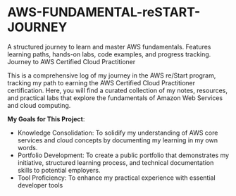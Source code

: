 # AWS-FUNDAMENTAL-reSTART-JOURNEY
A structured journey to learn and master AWS fundamentals. Features learning paths, hands-on labs, code examples, and progress tracking.
Journey to AWS Certified Cloud Practitioner

This is a comprehensive log of my journey in the AWS re/Start program, tracking my path to earning the AWS Certified Cloud Practitioner certification. Here, you will find a curated collection of my notes, resources, and practical labs that explore the fundamentals of Amazon Web Services and cloud computing.

**My Goals for This Project**:

-  Knowledge Consolidation: To solidify my understanding of AWS core services and cloud concepts by documenting my learning in my own words.
-  Portfolio Development: To create a public portfolio that demonstrates my initiative, structured learning process, and technical documentation skills to potential employers.
-  Tool Proficiency: To enhance my practical experience with essential developer tools
